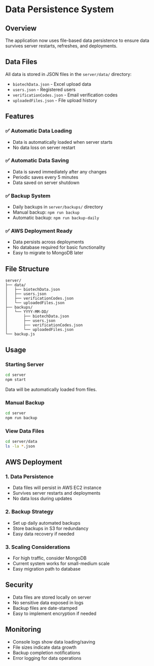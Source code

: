 # Data Persistence System

## Overview
The application now uses file-based data persistence to ensure data survives server restarts, refreshes, and deployments.

## Data Files
All data is stored in JSON files in the `server/data/` directory:

- `biotechData.json` - Excel upload data
- `users.json` - Registered users
- `verificationCodes.json` - Email verification codes
- `uploadedFiles.json` - File upload history

## Features

### ✅ **Automatic Data Loading**
- Data is automatically loaded when server starts
- No data loss on server restart

### ✅ **Automatic Data Saving**
- Data is saved immediately after any changes
- Periodic saves every 5 minutes
- Data saved on server shutdown

### ✅ **Backup System**
- Daily backups in `server/backups/` directory
- Manual backup: `npm run backup`
- Automatic backup: `npm run backup-daily`

### ✅ **AWS Deployment Ready**
- Data persists across deployments
- No database required for basic functionality
- Easy to migrate to MongoDB later

## File Structure
```
server/
├── data/
│   ├── biotechData.json
│   ├── users.json
│   ├── verificationCodes.json
│   └── uploadedFiles.json
├── backups/
│   └── YYYY-MM-DD/
│       ├── biotechData.json
│       ├── users.json
│       ├── verificationCodes.json
│       └── uploadedFiles.json
└── backup.js
```

## Usage

### Starting Server
```bash
cd server
npm start
```
Data will be automatically loaded from files.

### Manual Backup
```bash
cd server
npm run backup
```

### View Data Files
```bash
cd server/data
ls -la *.json
```

## AWS Deployment

### 1. Data Persistence
- Data files will persist in AWS EC2 instance
- Survives server restarts and deployments
- No data loss during updates

### 2. Backup Strategy
- Set up daily automated backups
- Store backups in S3 for redundancy
- Easy data recovery if needed

### 3. Scaling Considerations
- For high traffic, consider MongoDB
- Current system works for small-medium scale
- Easy migration path to database

## Security
- Data files are stored locally on server
- No sensitive data exposed in logs
- Backup files are date-stamped
- Easy to implement encryption if needed

## Monitoring
- Console logs show data loading/saving
- File sizes indicate data growth
- Backup completion notifications
- Error logging for data operations 